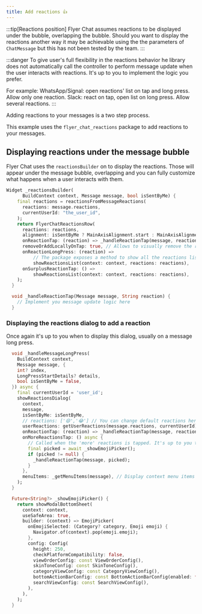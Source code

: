```yaml
---
title: Add reactions 👍
---
```


:::tip[Reactions position]
Flyer Chat assumes reactions to be displayed under the bubble, overlapping the bubble.
Should you want to display the reactions another way it may be achievable using the the parameters of `ChatMessage` but this has not been tested by the team. 
:::


:::danger
To give user's full flexibility in the reactions behavior he library does not automatically call the controller to perform message update when the user interacts with reactions. It's up to you to implement the logic you prefer.

For example:
WhatsApp/Signal: open reactions' list on tap and long press. Allow only one reaction.
Slack: react on tap, open list on long press. Allow several reactions.
:::


Adding reactions to your messages is a two step process.

This example uses the `flyer_chat_reactions` package to add reactions to your messages.

## Displaying reactions under the message bubble

Flyer Chat uses the `reactionsBuilder` on to display the reactions.
Those will appear under the message bubble, overlapping and you can fully customize what happens when a user interacts with them.

```dart  
Widget _reactionsBuilder(
      BuildContext context, Message message, bool isSentByMe) {
    final reactions = reactionsFromMessageReactions(
      reactions: message.reactions,
      currentUserId: "the_user_id",
    );
    return FlyerChatReactionsRow(
      reactions: reactions,
      alignment: isSentByMe ? MainAxisAlignment.start : MainAxisAlignment.end,
      onReactionTap: (reaction) => _handleReactionTap(message, reaction),
      removeOrAddLocallyOnTap: true, // Allows to visually remove the reaction on tap so it's visually instantaneous. This will not update the controller.
      onReactionLongPress: (reaction) =>
          // The package exposes a method to show all the reactions list
          showReactionsList(context: context, reactions: reactions),
      onSurplusReactionTap: () =>
          showReactionsList(context: context, reactions: reactions),
    );
  }

  void _handleReactionTap(Message message, String reaction) {
    // Implement you message update logic here
  }
```

### Displaying the reactions dialog to add a reaction

Once again it's up to you when to display this dialog, usually on a message long press.

```dart
  void _handleMessageLongPress(
    BuildContext context,
    Message message, {
    int? index,
    LongPressStartDetails? details,
    bool isSentByMe = false,
  }) async {
    final currentUserId = 'user_id';
    showReactionsDialog(
      context,
      message,
      isSentByMe: isSentByMe,
      // reactions: ['😄','😂'] // You can change default reactions here
      userReactions: getUserReactions(message.reactions, currentUserId),
      onReactionTap: (reaction) => _handleReactionTap(message, reaction),
      onMoreReactionsTap: () async {
        // Called when the 'more' reactions is tapped. It's up to you to decide what to do. Usually use an emoji-picker as showcased here.
        final picked = await _showEmojiPicker();
        if (picked != null) {
          _handleReactionTap(message, picked);
        }
      },
      menuItems: _getMenuItems(message), // Display context menu items
    );
  }

  Future<String?> _showEmojiPicker() {
    return showModalBottomSheet(
      context: context,
      useSafeArea: true,
      builder: (context) => EmojiPicker(
        onEmojiSelected: (Category? category, Emoji emoji) {
          Navigator.of(context).pop(emoji.emoji);
        },
        config: Config(
          height: 250,
          checkPlatformCompatibility: false,
          viewOrderConfig: const ViewOrderConfig(),
          skinToneConfig: const SkinToneConfig(),
          categoryViewConfig: const CategoryViewConfig(),
          bottomActionBarConfig: const BottomActionBarConfig(enabled: false),
          searchViewConfig: const SearchViewConfig(),
        ),
      ),
    );
  }

    
```

